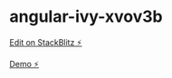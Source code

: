 # angular-ivy-xvov3b

[Edit on StackBlitz ⚡️](https://stackblitz.com/edit/angular-ivy-xvov3b)

[Demo ⚡️](https://angular-ivy-xvov3b.stackblitz.io)


